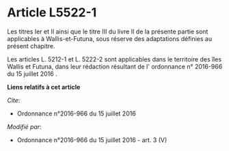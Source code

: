 # Article L5522-1

Les titres Ier et II ainsi que le titre III du livre II de la présente partie sont applicables à Wallis-et-Futuna, sous
réserve des adaptations définies au présent chapitre.

Les articles L. 5212-1 et L. 5222-2 sont applicables dans le territoire des îles Wallis et Futuna, dans leur rédaction
résultant de l'
ordonnance n° 2016-966 du 15 juillet 2016
.

**Liens relatifs à cet article**

_Cite_:

  - Ordonnance n°2016-966 du 15 juillet 2016

_Modifié par_:

  - Ordonnance n°2016-966 du 15 juillet 2016 - art. 3 (V)
